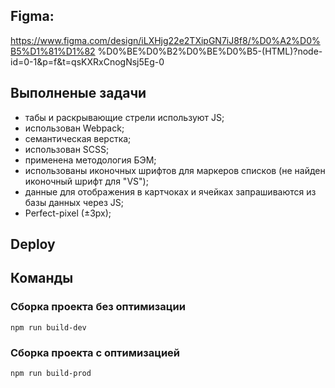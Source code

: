 ## Figma:

https://www.figma.com/design/iLXHjg22e2TXipGN7iJ8f8/%D0%A2%D0%B5%D1%81%D1%82
%D0%BE%D0%B2%D0%BE%D0%B5-(HTML)?node-id=0-1&p=f&t=qsKXRxCnogNsj5Eg-0

## Выполненые задачи

- табы и раскрывающие стрели используют JS;
- использован Webpack;
- семантическая верстка;
- использован SCSS;
- применена методология БЭМ;
- использованы иконочных шрифтов для маркеров списков (не найден иконочный шрифт для "VS");
- данные для отображения в картчоках и ячейках запрашиваются из базы данных через JS;
- Perfect-pixel (±3px);

## Deploy

## Команды

### Сборка проекта без оптимизации

```shell
npm run build-dev
```

### Сборка проекта с оптимизацией

```shell
npm run build-prod
```
